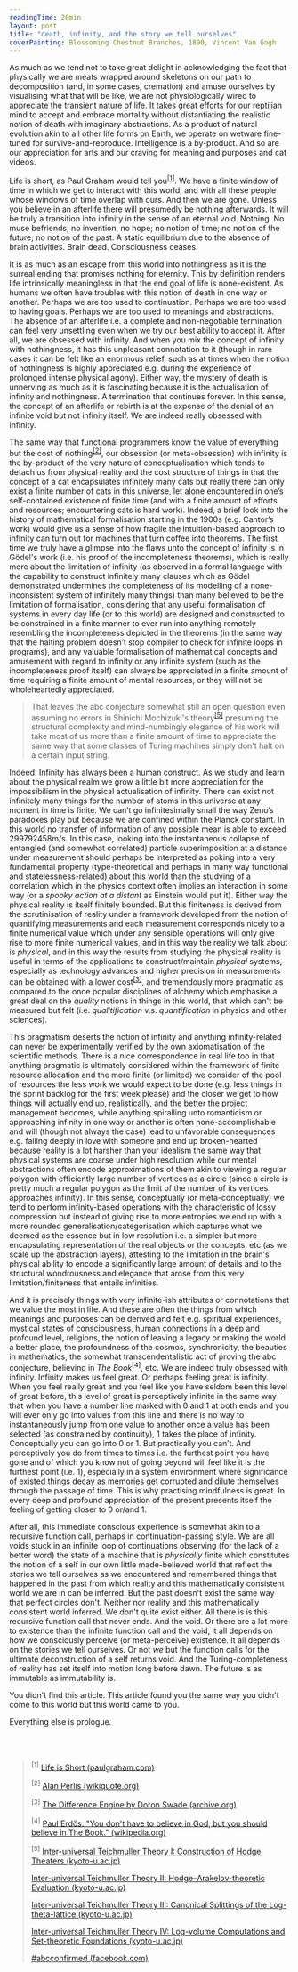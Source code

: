 ```yaml
---
readingTime: 20min
layout: post
title: "death, infinity, and the story we tell ourselves"
coverPainting: Blossoming Chestnut Branches, 1890, Vincent Van Gogh
---
```


As much as we tend not to take great delight in acknowledging the fact that physically we are meats wrapped around skeletons on our path to decomposition (and, in some cases, cremation) and amuse ourselves by visualising what that will be like, we are not physiologically wired to appreciate the transient nature of life. It takes great efforts for our reptilian mind to accept and embrace mortality without distantiating the realistic notion of death with imaginary abstractions. As a product of natural evolution akin to all other life forms on Earth, we operate on wetware fine-tuned for survive-and-reproduce. Intelligence is a by-product. And so are our appreciation for arts and our craving for meaning and purposes and cat videos.

Life is short, as Paul Graham would tell you<sup><a href="#quotes">[1]</a></sup>. We have a finite window of time in which we get to interact with this world, and with all these people whose windows of time overlap with ours. And then we are gone. Unless you believe in an afterlife there will presumedly be nothing afterwards. It will be truly a transition into infinity in the sense of an eternal void. Nothing. No muse befriends; no invention, no hope; no notion of time; no notion of the future; no notion of the past. A static equilibrium due to the absence of brain activities. Brain dead. Consciousness ceases.

It is as much as an escape from this world into nothingness as it is the surreal ending that promises nothing for eternity. This by definition renders life intrinsically meaningless in that the end goal of life is none-existent. As humans we often have troubles with this notion of death in one way or another. Perhaps we are too used to continuation. Perhaps we are too used to having goals. Perhaps we are too used to meanings and abstractions. The absence of an afterlife i.e. a complete and non-negotiable termination can feel very unsettling even when we try our best ability to accept it. After all, we are obsessed with infinity. And when you mix the concept of infinity with nothingness, it has this unpleasant connotation to it (though in rare cases it can be felt like an enormous relief, such as at times when the notion of nothingness is highly appreciated e.g. during the experience of prolonged intense physical agony). Either way, the mystery of death is unnerving as much as it is fascinating because it is the actualisation of infinity and nothingness. A termination that continues forever.  In this sense, the concept of an afterlife or rebirth is at the expense of the denial of an infinite void but not infinity itself. We are indeed really obsessed with infinity.

The same way that functional programmers know the value of everything but the cost of nothing<sup><a href="#quotes">[2]</a></sup>, our obsession (or meta-obsession) with infinity is the by-product of the very nature of conceptualisation which tends to detach us from physical reality and the cost structure of things in that the concept of a cat encapsulates infinitely many cats but really there can only exist a finite number of cats in this universe, let alone encountered in one’s self-contained existence of finite time (and with a finite amount of efforts and resources; encountering cats is hard work). Indeed, a brief look into the history of mathematical formalisation starting in the 1900s (e.g. Cantor’s work) would give us a sense of how fragile the intuition-based approach to infinity can turn out for machines that turn coffee into theorems. The first time we truly have a glimpse into the flaws unto the concept of infinity is in Gödel's work (i.e. his proof of the incompleteness theorems), which is really more about the limitation of infinity (as observed in a formal language with the capability to construct infinitely many clauses which as Gödel demonstrated undermines the completeness of its modelling of a none-inconsistent system of infinitely many things) than many believed to be the limitation of formalisation, considering that any useful formalisation of systems in every day life (or to this world) are designed and constructed to be constrained in a finite manner to ever run into anything remotely resembling the incompleteness depicted in the theorems (in the same way that the halting problem doesn’t stop compiler to check for infinite loops in programs), and any valuable formalisation of mathematical concepts and amusement with regard to infinity or any infinite system (such as the incompleteness proof itself) can always be appreciated in a finite amount of time requiring a finite amount of mental resources, or they will not be wholeheartedly appreciated.

> That leaves the abc conjecture somewhat still an open question even assuming no errors in Shinichi Mochizuki's theory<sup><a href="#quotes">[5]</a></sup> presuming the structural complexity and mind-numbingly elegance of his work will take most of us more than a finite amount of time to appreciate the same way that some classes of Turing machines simply don't halt on a certain input string.

Indeed. Infinity has always been a human construct. As we study and learn about the physical realm we grow a little bit more appreciation for the impossibilism in the physical actualisation of infinity. There can exist not infinitely many things for the number of atoms in this universe at any moment in time is finite. We can’t go infinitesimally small the way Zeno’s paradoxes play out because we are confined within the Planck constant. In this world no transfer of information of any possible mean is able to exceed 299792458m/s. In this case, looking into the instantaneous collapse of entangled (and somewhat correlated) particle superimposition at a distance under measurement should perhaps be interpreted as poking into a very fundamental property (type-theoretical and perhaps in many way functional and statelessness-related) about this world than the studying of a correlation which in the physics context often implies an interaction in some way (or a _spooky action at a distant_ as Einstein would put it). Either way the physical reality is itself finitely bounded. But this finiteness is derived from the scrutinisation of reality under a framework developed from the notion of quantifying measurements and each measurement corresponds nicely to a finite numerical value which under any sensible operations will only give rise to more finite numerical values, and in this way the reality we talk about is _physical_, and in this way the results from studying the physical reality is useful in terms of the applications to construct/maintain _physical_ systems, especially as technology advances and higher precision in measurements can be obtained with a lower cost<sup><a href="#quotes">[3]</a></sup>, and tremendously more pragmatic as compared to the once popular disciplines of alchemy which emphasise a great deal on the _quality_ notions in things in this world, that which can't be measured but felt (i.e. _qualitification_ v.s. _quantification_ in physics and other sciences).

This pragmatism deserts the notion of infinity and anything infinity-related can never be experimentally verified by the own axiomatisation of the scientific methods. There is a nice correspondence in real life too in that anything pragmatic is ultimately considered within the framework of finite resource allocation and the more finite (or limited) we consider of the pool of resources the less work we would expect to be done (e.g. less things in the sprint backlog for the first week please) and the closer we get to how things will actually end up, realistically, and the better the project management becomes, while anything spiralling unto romanticism or approaching infinity in one way or another is often none-accomplishable and will (though not always the case) lead to unfavorable consequences e.g. falling deeply in love with someone and end up broken-hearted because reality is a lot harsher than your idealism the same way that physical systems are coarse under high resolution while our mental abstractions often encode approximations of them akin to viewing a regular polygon with efficiently large number of vertices as a circle (since a circle is pretty much a regular polygon as the limit of the number of its vertices approaches infinity). In this sense, conceptually (or meta-conceptually) we tend to perform infinity-based operations with the characteristic of lossy compression but instead of giving rise to more entropies we end up with a more rounded generalisation/categorisation which captures what we deemed as the essence but in low resolution i.e. a simpler but more encapsulating representation of the real objects or the concepts, etc (as we scale up the abstraction layers), attesting to the limitation in the brain's physical ability to encode a significantly large amount of details and to the structural wondrousness and elegance that arose from this very limitation/finiteness that entails infinities.

And it is precisely things with very infinite-ish attributes or connotations that we value the most in life. And these are often the things from which meanings and purposes can be derived and felt e.g. spiritual experiences, mystical states of consciousness, human connections in a deep and profound level, religions, the notion of leaving a legacy or making the world a better place, the profoundness of the cosmos, synchronicity, the beauties in mathematics, the somewhat transcendentalistic act of proving the abc conjecture, believing in _The Book_<sup>[4]</sup>, etc. We are indeed truly obsessed with infinity. Infinity makes us feel great. Or perhaps feeling great is infinity. When you feel really great and you feel like you have seldom been this level of great before, this level of great is perceptively infinite in the same way that when you have a number line marked with 0 and 1 at both ends and you will ever only go into values from this line and there is no way to instantaneously jump from one value to another once a value has been selected (as constrained by continuity), 1 takes the place of infinity. Conceptually you can go into 0 or 1. But practically you can’t. And perceptively you do from times to times i.e. the furthest point you have gone and of which you know not of going beyond will feel like it is the furthest point (i.e. 1), especially in a system environment where significance of existed things decay as memories get corrupted and dilute themselves through the passage of time. This is why practising mindfulness is great. In every deep and profound appreciation of the present presents itself the feeling of getting closer to 0 or/and 1.

After all, this immediate conscious experience is somewhat akin to a recursive function call, perhaps in continuation-passing style. We are all voids stuck in an infinite loop of continuations observing (for the lack of a better word) the state of a machine that is _physically_ finite which constitutes the notion of a self in our own little made-believed world that reflect the stories we tell ourselves as we encountered and remembered things that happened in the past from which reality and this mathematically consistent world we are in can be inferred. But the past doesn't exist the same way that perfect circles don't. Neither nor reality and this mathematically consistent world inferred. We don't quite exist either. All there is is this recursive function call that never ends. And the void. Or there are a lot more to existence than the infinite function call and the void, it all depends on how we consciously perceive (or meta-perceive) existence. It all depends on the stories we tell ourselves. Or not _we_ but the function calls for the ultimate deconstruction of a self returns void. And the Turing-completeness of reality has set itself into motion long before dawn. The future is as immutable as immutability is.

You didn't find this article. This article found you the same way you didn't come to this world but this world came to you.

Everything else is prologue.

<div id ="quotes">
<br/><br/>
</div>

><sup>[1]</sup> [Life is Short (paulgraham.com)](http://paulgraham.com/vb.html)
>
><sup>[2]</sup> [Alan Perlis (wikiquote.org)](wikiquote.org/wiki/Alan_Perlis)
>
><sup>[3]</sup> [The Difference Engine by Doron Swade (archive.org)](https://archive.org/details/differenceengine00doro/)
>
><sup>[4]</sup> [Paul Erdős: "You don't have to believe in God, but you should believe in The Book." (wikipedia.org)](https://en.wikipedia.org/wiki/Paul_Erd%C5%91s)
>
><sup>[5]</sup>
> [Inter-universal Teichmuller Theory I: Construction of Hodge Theaters (kyoto-u.ac.jp)](http://www.kurims.kyoto-u.ac.jp/~motizuki/Inter-universal%20Teichmuller%20Theory%20I.pdf)
>
> [Inter-universal Teichmuller Theory II: Hodge–Arakelov-theoretic Evaluation (kyoto-u.ac.jp)](http://www.kurims.kyoto-u.ac.jp/~motizuki/Inter-universal%20Teichmuller%20Theory%20II.pdf)
>
> [Inter-universal Teichmuller Theory III: Canonical Splittings of the Log-theta-lattice (kyoto-u.ac.jp)](http://www.kurims.kyoto-u.ac.jp/~motizuki/Inter-universal%20Teichmuller%20Theory%20III.pdf)
>
>[Inter-universal Teichmuller Theory IV: Log-volume Computations and Set-theoretic Foundations (kyoto-u.ac.jp)](http://www.kurims.kyoto-u.ac.jp/~motizuki/Inter-universal%20Teichmuller%20Theory%20IV.pdf)
>
>[#abcconfirmed (facebook.com)](https://www.facebook.com/Shinichi-Memezuki-1251979828166084/)
